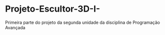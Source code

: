 # Projeto-Escultor-3D-I-
Primeira parte do projeto da segunda unidade da disciplina de Programação Avançada
